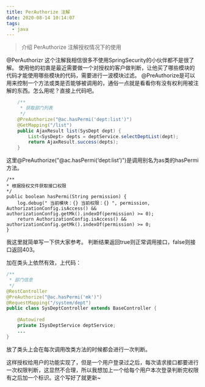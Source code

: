 ```yaml
---
title: PerAuthorize 注解
date: 2020-08-14 10:14:07
tags:
  - java
---
```


> 介绍 PerAuthorize 注解授权情况下的使用

<!--more-->

@PerAuthorizr 这个注解我相信很多不使用SpringSecurity的小伙伴都不是很了解。
使用他的初衷是最近需要做一个对授权的客户做判断，让他买了哪些模块的代码才能使用哪些模块的代码，需要进行一波模块过滤。
@PreAuthorize是可以用来控制一个方法或类是否能够被调用的，通俗一点就是看看你有没有权利用被注解的东西。怎么用呢？直接上代码吧。

```java
    /**
     * 获取部门列表
     */
    @PreAuthorize("@ac.hasPermi('dept:list')")
    @GetMapping("/list")
    public AjaxResult list(SysDept dept) {
        List<SysDept> depts = deptService.selectDeptList(dept);
        return AjaxResult.success(depts);
    }

```

这里@PreAuthorize("@ac.hasPermi(‘dept:list’)")是调用别名为as类的hasPermi方法。

```
/**
* 根据授权文件获取接口权限
*/
public boolean hasPermi(String permission) {
	log.debug(" 当前模块：{} 当前权限：{} ", permission, AuthorizationConfig.isAccess() && authorizationConfig.getMk().indexOf(permission) >= 0);
    return AuthorizationConfig.isAccess() && authorizationConfig.getMk().indexOf(permission) >= 0;
}
```

我这里就简单写一下供大家参考。
判断结果返回true则正常调用接口，false则接口返回403。

加在类头上依然有效，上代码：

```java
/**
 * 部门信息
 */
@RestController
@PreAuthorize("@ac.hasPermi('mk')")
@RequestMapping("/system/dept")
public class SysDeptController extends BaseController {
    
    @Autowired
    private ISysDeptService deptService;
    ...
}

```

放了类头上会在每次调用改类方法的时候都会进行一次判断。

这样授权给用户的功能实现了，但是一个用户登录过之后，每次请求接口都要进行一次权限判断，这显然不合理，所以我想加上一个给每个用户本次登录判断完权限有之后加一个标识。这个写好了就更新~

